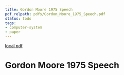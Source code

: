 ```yaml
---
title: Gordon Moore 1975 Speech
pdf_relpath: pdfs/Gordon_Moore_1975_Speech.pdf
status: todo
tags:
- computer-system
- paper
---
```


[local pdf](../../../pdfs/Gordon_Moore_1975_Speech.pdf)

# Gordon Moore 1975 Speech
